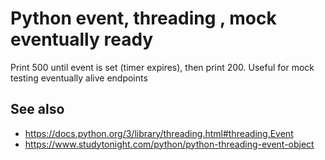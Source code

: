 # Python event, threading , mock eventually ready

Print 500 until event is set (timer expires), then print 200.
Useful for mock testing eventually alive endpoints


## See also 

- https://docs.python.org/3/library/threading.html#threading.Event
- https://www.studytonight.com/python/python-threading-event-object
